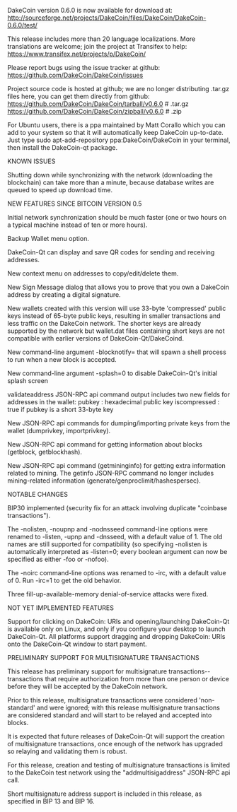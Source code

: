 DakeCoin version 0.6.0 is now available for download at:
http://sourceforge.net/projects/DakeCoin/files/DakeCoin/DakeCoin-0.6.0/test/

This release includes more than 20 language localizations.
More translations are welcome; join the
project at Transifex to help:
https://www.transifex.net/projects/p/DakeCoin/

Please report bugs using the issue tracker at github:
https://github.com/DakeCoin/DakeCoin/issues

Project source code is hosted at github; we are no longer
distributing .tar.gz files here, you can get them
directly from github:
https://github.com/DakeCoin/DakeCoin/tarball/v0.6.0  # .tar.gz
https://github.com/DakeCoin/DakeCoin/zipball/v0.6.0  # .zip

For Ubuntu users, there is a ppa maintained by Matt Corallo which
you can add to your system so that it will automatically keep
DakeCoin up-to-date.  Just type
sudo apt-add-repository ppa:DakeCoin/DakeCoin
in your terminal, then install the DakeCoin-qt package.


KNOWN ISSUES

Shutting down while synchronizing with the network
(downloading the blockchain) can take more than a minute,
because database writes are queued to speed up download
time.


NEW FEATURES SINCE BITCOIN VERSION 0.5

Initial network synchronization should be much faster
(one or two hours on a typical machine instead of ten or more
hours).

Backup Wallet menu option.

DakeCoin-Qt can display and save QR codes for sending
and receiving addresses.

New context menu on addresses to copy/edit/delete them.

New Sign Message dialog that allows you to prove that you
own a DakeCoin address by creating a digital
signature.

New wallets created with this version will
use 33-byte 'compressed' public keys instead of
65-byte public keys, resulting in smaller
transactions and less traffic on the DakeCoin
network. The shorter keys are already supported
by the network but wallet.dat files containing
short keys are not compatible with earlier
versions of DakeCoin-Qt/DakeCoind.

New command-line argument -blocknotify=<command>
that will spawn a shell process to run <command> 
when a new block is accepted.

New command-line argument -splash=0 to disable
DakeCoin-Qt's initial splash screen

validateaddress JSON-RPC api command output includes
two new fields for addresses in the wallet:
pubkey : hexadecimal public key
iscompressed : true if pubkey is a short 33-byte key

New JSON-RPC api commands for dumping/importing
private keys from the wallet (dumprivkey, importprivkey).

New JSON-RPC api command for getting information about
blocks (getblock, getblockhash).

New JSON-RPC api command (getmininginfo) for getting
extra information related to mining. The getinfo
JSON-RPC command no longer includes mining-related
information (generate/genproclimit/hashespersec).



NOTABLE CHANGES

BIP30 implemented (security fix for an attack involving
duplicate "coinbase transactions").

The -nolisten, -noupnp and -nodnsseed command-line
options were renamed to -listen, -upnp and -dnsseed,
with a default value of 1. The old names are still
supported for compatibility (so specifying -nolisten
is automatically interpreted as -listen=0; every
boolean argument can now be specified as either
-foo or -nofoo).

The -noirc command-line options was renamed to
-irc, with a default value of 0. Run -irc=1 to
get the old behavior.

Three fill-up-available-memory denial-of-service
attacks were fixed.


NOT YET IMPLEMENTED FEATURES

Support for clicking on DakeCoin: URIs and
opening/launching DakeCoin-Qt is available only on Linux,
and only if you configure your desktop to launch
DakeCoin-Qt. All platforms support dragging and dropping
DakeCoin: URIs onto the DakeCoin-Qt window to start
payment.


PRELIMINARY SUPPORT FOR MULTISIGNATURE TRANSACTIONS

This release has preliminary support for multisignature
transactions-- transactions that require authorization
from more than one person or device before they
will be accepted by the DakeCoin network.

Prior to this release, multisignature transactions
were considered 'non-standard' and were ignored;
with this release multisignature transactions are
considered standard and will start to be relayed
and accepted into blocks.

It is expected that future releases of DakeCoin-Qt
will support the creation of multisignature transactions,
once enough of the network has upgraded so relaying
and validating them is robust.

For this release, creation and testing of multisignature
transactions is limited to the DakeCoin test network using
the "addmultisigaddress" JSON-RPC api call.

Short multisignature address support is included in this
release, as specified in BIP 13 and BIP 16.
